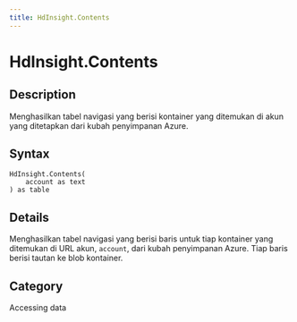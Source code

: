 ```yaml
---
title: HdInsight.Contents
---
```


# HdInsight.Contents


## Description

Menghasilkan tabel navigasi yang berisi kontainer yang ditemukan di akun yang ditetapkan dari kubah penyimpanan Azure.


## Syntax

```powerquery
HdInsight.Contents(
    account as text
) as table
```


## Details

Menghasilkan tabel navigasi yang berisi baris untuk tiap kontainer yang ditemukan di URL akun, <code>account</code>, dari kubah penyimpanan Azure. Tiap baris berisi tautan ke blob kontainer.



## Category
Accessing data
